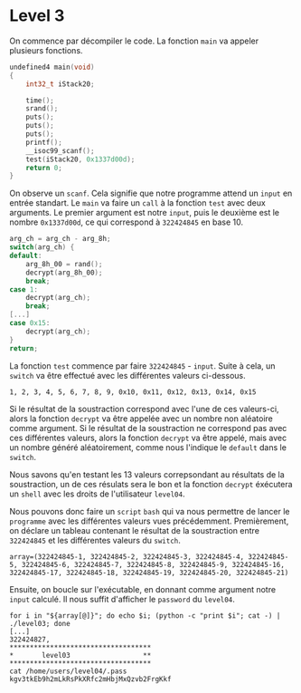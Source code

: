 # Level 3

On commence par décompiler le code. La fonction `main` va appeler plusieurs fonctions.

```C
undefined4 main(void)
{
	int32_t iStack20;

	time();
	srand();
	puts();
	puts();
	puts();
	printf();
	__isoc99_scanf();
	test(iStack20, 0x1337d00d);
	return 0;
}
```
On observe un `scanf`. Cela signifie que notre programme attend un `input` en entrée standart.
Le `main` va faire un `call` à la fonction `test` avec deux arguments.
Le premier argument est notre `input`, puis le deuxième est le nombre `0x1337d00d`, ce qui correspond à `322424845` en base 10.

```C
arg_ch = arg_ch - arg_8h;
switch(arg_ch) {
default:
	arg_8h_00 = rand();
	decrypt(arg_8h_00);
	break;
case 1:
	decrypt(arg_ch);
	break;
[...]
case 0x15:
	decrypt(arg_ch);
}
return;
```
La fonction `test` commence par faire `322424845` - `input`.
Suite à cela, un `switch` va être effectué avec les différentes valeurs ci-dessous.
```
1, 2, 3, 4, 5, 6, 7, 8, 9, 0x10, 0x11, 0x12, 0x13, 0x14, 0x15
```
Si le résultat de la soustraction correspond avec l'une de ces valeurs-ci, alors la fonction `decrypt` va être appelée avec un nombre non aléatoire comme argument.
Si le résultat de la soustraction ne correspond pas avec ces différentes valeurs, alors la fonction `decrypt` va être appelé, mais avec un nombre généré aléatoirement, comme nous l'indique le `default` dans le `switch`.

Nous savons qu'en testant les 13 valeurs correpsondant au résultats de la soustraction, un de ces résulats sera le bon et la fonction `decrypt` éxécutera un `shell` avec les droits de l'utilisateur `level04`.

Nous pouvons donc faire un `script` `bash` qui va nous permettre de lancer le `programme` avec les différentes valeurs vues précédemment.
Premièrement, on déclare un tableau contenant le résultat de la soustraction entre `322424845` et les différentes valeurs du `switch`. 

```
array=(322424845-1, 322424845-2, 322424845-3, 322424845-4, 322424845-5, 322424845-6, 322424845-7, 322424845-8, 322424845-9, 322424845-16, 322424845-17, 322424845-18, 322424845-19, 322424845-20, 322424845-21)
```

Ensuite, on boucle sur l'exécutable, en donnant comme argument notre `input` calculé. Il nous suffit d'afficher le `password` du `level04`.

```
for i in "${array[@]}"; do echo $i; (python -c "print $i"; cat -) | ./level03; done
[...]
322424827,
***********************************
*		level03					 **
***********************************
cat /home/users/level04/.pass
kgv3tkEb9h2mLkRsPkXRfc2mHbjMxQzvb2FrgKkf
```
